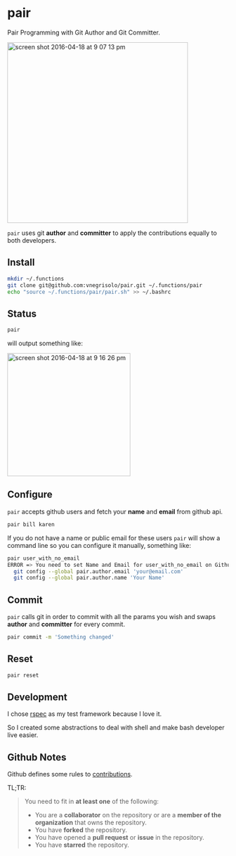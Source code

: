 # pair

Pair Programming with Git Author and Git Committer.

<img width="411" alt="screen shot 2016-04-18 at 9 07 13 pm" src="https://cloud.githubusercontent.com/assets/1071893/14624535/9972bc64-05a9-11e6-97e4-6ac53cf76e4b.png">

`pair` uses git **author** and **committer** to apply the contributions equally to both developers.

## Install

```bash
mkdir ~/.functions
git clone git@github.com:vnegrisolo/pair.git ~/.functions/pair
echo "source ~/.functions/pair/pair.sh" >> ~/.bashrc
```

## Status

```bash
pair
```

will output something like:

<img width="280" alt="screen shot 2016-04-18 at 9 16 26 pm" src="https://cloud.githubusercontent.com/assets/1071893/14624684/e8f405b2-05aa-11e6-8c07-35aa42b62817.png">

## Configure

`pair` accepts github users and fetch your **name** and **email** from github api.

```bash
pair bill karen
```

If you do not have a name or public email for these users `pair` will show a command line so you can configure it manually, something like:

```bash
pair user_with_no_email
ERROR => You need to set Name and Email for user_with_no_email on Github, or run manually:
  git config --global pair.author.email 'your@email.com'
  git config --global pair.author.name 'Your Name'
```

## Commit

`pair` calls git in order to commit with all the params you wish and swaps **author** and **committer** for every commit.

```bash
pair commit -m 'Something changed'
```

## Reset

```bash
pair reset
```

## Development

I chose [rspec](https://github.com/rspec/rspec) as my test framework because I love it.

So I created some abstractions to deal with shell and make bash developer live easier.

## Github Notes

Github defines some rules to [contributions](https://help.github.com/articles/why-are-my-contributions-not-showing-up-on-my-profile/#contributions-that-are-counted).

TL;TR:

> You need to fit in **at least one** of the following:
> 
> - You are a **collaborator** on the repository or are a **member of the organization** that owns the repository.
> - You have **forked** the repository.
> - You have opened a **pull request** or **issue** in the repository.
> - You have **starred** the repository.
